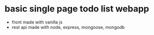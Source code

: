 # basic single page todo list webapp
- front made with vanilla js
- rest api made with node, express, mongoose, mongodb
